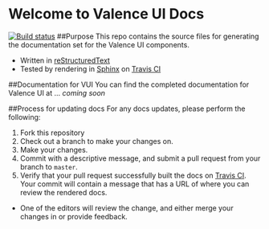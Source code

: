 # Welcome to Valence UI Docs
[![Build status][ci-image]][ci-url]
##Purpose
This repo contains the source files for generating the documentation set for the Valence UI components.

* Written in [reStructuredText](http://docutils.sourceforge.net/docs/user/rst/quickstart.html)
* Tested by rendering in [Sphinx](http://sphinx-doc.org/) on [Travis CI](https://travis-ci.org)

##Documentation for VUI
You can find the completed documentation for Valence UI at ... *coming soon*


##Process for updating docs
For any docs updates, please perform the following:

1. Fork this repository
2. Check out a branch to make your changes on.
3. Make your changes.
4. Commit with a descriptive message, and submit a pull request from your branch
  to `master`.
5. Verify that your pull request successfully built the docs on [Travis CI](https://travis-ci.org/Brightspace/valence-ui-docs).  Your commit will contain a message that has a URL of where you can review the rendered docs.
* One of the editors will review the change, and either merge your changes in or provide feedback. 



[ci-url]: https://travis-ci.org/Brightspace/valence-ui-docs
[ci-image]: https://travis-ci.org/Brightspace/valence-ui-docs.svg?branch=master